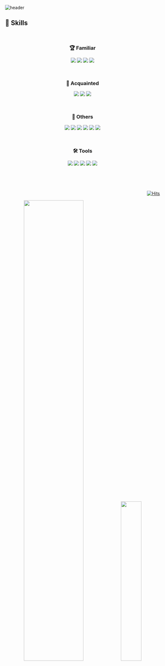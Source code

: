 ![header](https://capsule-render.vercel.app/api?type=waving&color=gradient&customColorList=0,F88379,FF69B4,FF1493&height=300&text=Hello%20I'm%20Chimy&stroke=D5D5D5&fontAlign=50&count_private=true)




<h2>🚀 Skills</h2>
<br>
  
<div align="center">

  <h3>🏆 Familiar</h3>
  <p>
    <img src="https://img.shields.io/badge/Java-007396?style=for-the-badge&logo=java&logoColor=white"/>
    <img src="https://img.shields.io/badge/JavaScript-F7DF1E?style=for-the-badge&logo=javascript&logoColor=black"/>
    <img src="https://img.shields.io/badge/Spring-6DB33F?style=for-the-badge&logo=spring&logoColor=white"/>
    <img src="https://img.shields.io/badge/Spring%20Boot-6DB33F?style=for-the-badge&logo=springboot&logoColor=white"/>
  </p>
  <br>
  <h3>🎯 Acquainted</h3>
  <p>
    <img src="https://img.shields.io/badge/C%23-239120?style=for-the-badge&logo=c-sharp&logoColor=white"/>
    <img src="https://img.shields.io/badge/Python-3776AB?style=for-the-badge&logo=python&logoColor=white"/>
    <img src="https://img.shields.io/badge/Node.js-339933?style=for-the-badge&logo=nodedotjs&logoColor=white"/>
  </p>
  <br>

  <h3>🔧 Others</h3>
  <p>
    <img src="https://img.shields.io/badge/Oracle-F80000?style=for-the-badge&logo=oracle&logoColor=white"/>
    <img src="https://img.shields.io/badge/MySQL-4479A1?style=for-the-badge&logo=mysql&logoColor=white"/>
    <img src="https://img.shields.io/badge/HTML5-E34F26?style=for-the-badge&logo=html5&logoColor=white"/>
    <img src="https://img.shields.io/badge/CSS3-1572B6?style=for-the-badge&logo=css3&logoColor=white"/>
    <img src="https://img.shields.io/badge/jQuery-0769AD?style=for-the-badge&logo=jquery&logoColor=white"/>
    <img src="https://img.shields.io/badge/React-61DAFB?style=for-the-badge&logo=react&logoColor=black"/>
  </p>
  <br>

  <h3>🛠️ Tools</h3>
  <p>
    <img src="https://img.shields.io/badge/Git-F05032?style=for-the-badge&logo=git&logoColor=white"/>
    <img src="https://img.shields.io/badge/AWS-232F3E?style=for-the-badge&logo=amazon-aws&logoColor=white"/>
    <img src="https://img.shields.io/badge/Eclipse-2C2255?style=for-the-badge&logo=eclipse-ide&logoColor=white"/>
    <img src="https://img.shields.io/badge/Visual%20Studio-5C2D91?style=for-the-badge&logo=visual-studio&logoColor=white"/>
    <img src="https://img.shields.io/badge/VS%20Code-007ACC?style=for-the-badge&logo=visual-studio-code&logoColor=white"/>
  </p>
  <br>
</div>

<div align="right">
  
  <br><br>
  [![Hits](https://hits.seeyoufarm.com/api/count/incr/badge.svg?url=https%3A%2F%2Fgithub.com%2Fchimy2&count_bg=%231E2022&title_bg=%2384939D&icon=github.svg&icon_color=%231E2022&title=hits&edge_flat=false)](https://hits.seeyoufarm.com)
  
</div>


<p align="center">
  <img src="https://github-readme-stats.vercel.app/api?username=chimy2&hide=contribs,prs&show_icons=true" width="62%">
  <img src="https://github-readme-stats.vercel.app/api/top-langs/?username=chimy2&layout=compact" width="36.5%">
</p>
